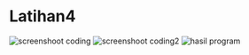 # Latihan4
![screenshoot coding](https://user-images.githubusercontent.com/57028919/69491022-0e9f8100-0ec2-11ea-9e7c-8b9903825e80.PNG)
![screenshoot coding2](https://user-images.githubusercontent.com/57028919/69491054-59b99400-0ec2-11ea-8c1c-45a8e959c271.PNG)
![hasil program](https://user-images.githubusercontent.com/57028919/69491072-a00ef300-0ec2-11ea-8900-da83f55d2ab2.PNG)
